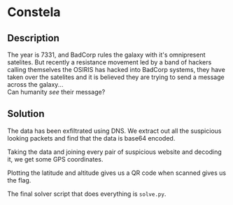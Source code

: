 # Constela
## Description
The year is 7331, and BadCorp rules the galaxy with it's omnipresent satelites. But recently a resistance movement led by a band of hackers calling themselves the OSIRIS has hacked into BadCorp systems, they have taken over the satelites and it is believed they are trying to send a message across the galaxy... </br>
Can humanity _see_ their message?

## Solution
The data has been exfiltrated using DNS. We extract out all the suspicious looking packets and find that the data is base64 encoded.

Taking the data and joining every pair of suspicious website and decoding it, we get some GPS coordinates.

Plotting the latitude and altitude gives us a QR code when scanned gives us the flag.

The final solver script that does everything is `solve.py`.
